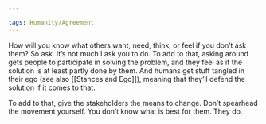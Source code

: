 ```yaml
---

tags: Humanity/Agreement 
---
```


How will you know what others want, need, think, or feel if you don’t ask them? So ask. It’s not much I ask you to do. To add to that, asking around gets people to participate in solving the problem, and they feel as if the solution is at least partly done by them. And humans get stuff tangled in their ego (see also [[Stances and Ego]]), meaning that they’ll defend the solution if it comes to that.

To add to that, give the stakeholders the means to change. Don’t spearhead the movement yourself. You don’t know what is best for them. They do.